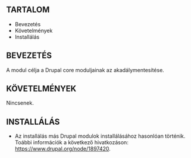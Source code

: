TARTALOM
--------

 * Bevezetés
 * Követelmények
 * Installálás


BEVEZETÉS
---------

A modul célja a Drupal core moduljainak az akadálymentesítése.


KÖVETELMÉNYEK
-------------

Nincsenek.


INSTALLÁLÁS
-----------

 * Az installálás más Drupal modulok installálásához hasonlóan történik. Toábbi információk a következő hivatkozáson: https://www.drupal.org/node/1897420.
